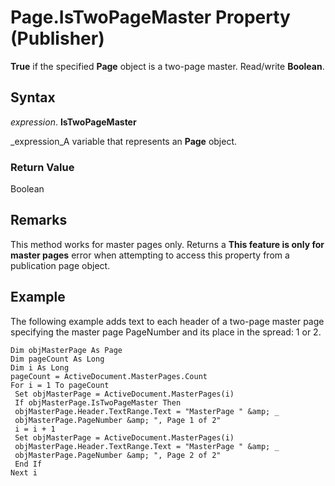 
# Page.IsTwoPageMaster Property (Publisher)

 **True** if the specified **Page** object is a two-page master. Read/write **Boolean**.


## Syntax

 _expression_. **IsTwoPageMaster**

 _expression_A variable that represents an  **Page** object.


### Return Value

Boolean


## Remarks

This method works for master pages only. Returns a  **This feature is only for master pages** error when attempting to access this property from a publication page object.


## Example

The following example adds text to each header of a two-page master page specifying the master page PageNumber and its place in the spread: 1 or 2.


```
Dim objMasterPage As Page 
Dim pageCount As Long 
Dim i As Long 
pageCount = ActiveDocument.MasterPages.Count 
For i = 1 To pageCount 
 Set objMasterPage = ActiveDocument.MasterPages(i) 
 If objMasterPage.IsTwoPageMaster Then 
 objMasterPage.Header.TextRange.Text = "MasterPage " &amp; _ 
 objMasterPage.PageNumber &amp; ", Page 1 of 2" 
 i = i + 1 
 Set objMasterPage = ActiveDocument.MasterPages(i) 
 objMasterPage.Header.TextRange.Text = "MasterPage " &amp; _ 
 objMasterPage.PageNumber &amp; ", Page 2 of 2" 
 End If 
Next i 

```

